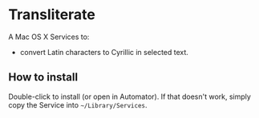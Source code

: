 # Transliterate

A Mac OS X Services to:

+ convert Latin characters to Cyrillic in selected text.

## How to install

Double-click to install (or open in Automator). If that doesn't work, simply copy the Service into `~/Library/Services`.
